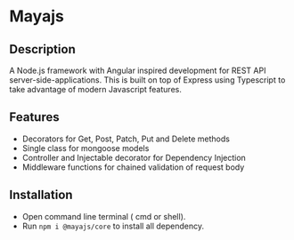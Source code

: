 # Mayajs

## Description
A Node.js framework with Angular inspired development for REST API server-side-applications. This is built on top of Express using Typescript to take advantage of modern Javascript features.

## Features 

- Decorators for Get, Post, Patch, Put and Delete methods
- Single class for mongoose models
- Controller and Injectable decorator for Dependency Injection
- Middleware functions for chained validation of request body

## Installation

- Open command line terminal ( cmd or shell).
- Run `npm i @mayajs/core` to install all dependency.
